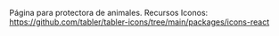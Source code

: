 Página para protectora de animales.
Recursos 
Iconos: https://github.com/tabler/tabler-icons/tree/main/packages/icons-react